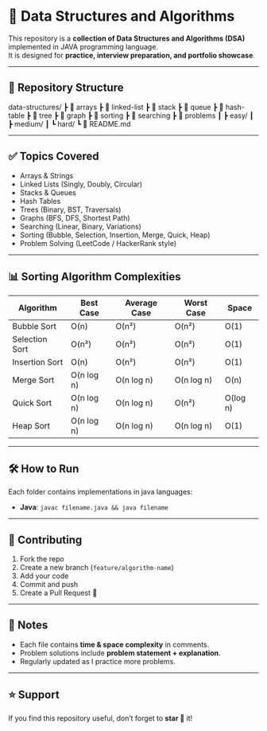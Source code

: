 
# 🚀 Data Structures and Algorithms

This repository is a **collection of Data Structures and Algorithms (DSA)** implemented in JAVA programming language.  
It is designed for **practice, interview preparation, and portfolio showcase**.

---

## 📂 Repository Structure
data-structures/
┣ 📂 arrays
┣ 📂 linked-list
┣ 📂 stack
┣ 📂 queue
┣ 📂 hash-table
┣ 📂 tree
┣ 📂 graph
┣ 📂 sorting
┣ 📂 searching
┣ 📂 problems
┃ ┣ easy/
┃ ┣ medium/
┃ ┗ hard/
┗ 📜 README.md

----

## ✅ Topics Covered
- Arrays & Strings
- Linked Lists (Singly, Doubly, Circular)
- Stacks & Queues
- Hash Tables
- Trees (Binary, BST, Traversals)
- Graphs (BFS, DFS, Shortest Path)
- Searching (Linear, Binary, Variations)
- Sorting (Bubble, Selection, Insertion, Merge, Quick, Heap)
- Problem Solving (LeetCode / HackerRank style)

---

## 📊 Sorting Algorithm Complexities

| Algorithm       | Best Case | Average Case | Worst Case | Space  |
|-----------------|-----------|--------------|------------|--------|
| Bubble Sort     | O(n)      | O(n²)        | O(n²)      | O(1)   |
| Selection Sort  | O(n²)     | O(n²)        | O(n²)      | O(1)   |
| Insertion Sort  | O(n)      | O(n²)        | O(n²)      | O(1)   |
| Merge Sort      | O(n log n)| O(n log n)   | O(n log n) | O(n)   |
| Quick Sort      | O(n log n)| O(n log n)   | O(n²)      | O(log n) |
| Heap Sort       | O(n log n)| O(n log n)   | O(n log n) | O(1)   |

---

## 🛠️ How to Run
Each folder contains implementations in java languages:
- **Java**: `javac filename.java && java filename`

---

## 🤝 Contributing
1. Fork the repo
2. Create a new branch (`feature/algorithm-name`)
3. Add your code
4. Commit and push
5. Create a Pull Request 🎉

---

## 📌 Notes
- Each file contains **time & space complexity** in comments.
- Problem solutions include **problem statement + explanation**.
- Regularly updated as I practice more problems.

---

## ⭐ Support
If you find this repository useful, don’t forget to **star 🌟** it!

